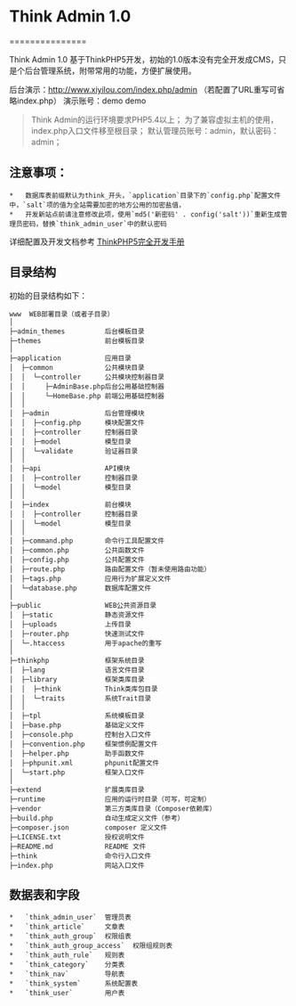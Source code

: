 # Think Admin 1.0
===============

Think Admin 1.0 基于ThinkPHP5开发，初始的1.0版本没有完全开发成CMS，只是个后台管理系统，附带常用的功能，方便扩展使用。

后台演示：http://www.xiyilou.com/index.php/admin （若配置了URL重写可省略index.php）
演示账号：demo demo

> Think Admin的运行环境要求PHP5.4以上；
> 为了兼容虚拟主机的使用，index.php入口文件移至根目录；
> 默认管理员账号：admin，默认密码：admin；

## 注意事项：
~~~
*   数据库表前缀默认为think_开头，`application`目录下的`config.php`配置文件中，`salt`项的值为全站需要加密的地方公用的加密盐值，
*   开发新站点前请注意修改此项，使用`md5('新密码' . config('salt'))`重新生成管理员密码，替换`think_admin_user`中的默认密码
~~~

详细配置及开发文档参考 [ThinkPHP5完全开发手册](http://www.kancloud.cn/manual/thinkphp5)

## 目录结构

初始的目录结构如下：

~~~
www  WEB部署目录（或者子目录）
│
├─admin_themes          后台模板目录
├─themes                前台模板目录
│
├─application           应用目录
│  ├─common             公共模块目录
│  │  └─controller      公共模块控制器目录
│  │     ├─AdminBase.php后台公用基础控制器
│  │     └─HomeBase.php 前端公用基础控制器
│  │
│  ├─admin              后台管理模块
│  │  ├─config.php      模块配置文件
│  │  ├─controller      控制器目录
│  │  ├─model           模型目录
│  │  └─validate        验证器目录
│  │
│  ├─api                API模块
│  │  ├─controller      控制器目录
│  │  └─model           模型目录
│  │
│  ├─index              前台模块
│  │  ├─controller      控制器目录
│  │  └─model           模型目录
│  │
│  ├─command.php        命令行工具配置文件
│  ├─common.php         公共函数文件
│  ├─config.php         公共配置文件
│  ├─route.php          路由配置文件（暂未使用路由功能）
│  ├─tags.php           应用行为扩展定义文件
│  └─database.php       数据库配置文件
│
├─public                WEB公共资源目录
│  ├─static             静态资源文件
│  ├─uploads            上传目录
│  ├─router.php         快速测试文件
│  └─.htaccess          用于apache的重写
│
├─thinkphp              框架系统目录
│  ├─lang               语言文件目录
│  ├─library            框架类库目录
│  │  ├─think           Think类库包目录
│  │  └─traits          系统Trait目录
│  │
│  ├─tpl                系统模板目录
│  ├─base.php           基础定义文件
│  ├─console.php        控制台入口文件
│  ├─convention.php     框架惯例配置文件
│  ├─helper.php         助手函数文件
│  ├─phpunit.xml        phpunit配置文件
│  └─start.php          框架入口文件
│
├─extend                扩展类库目录
├─runtime               应用的运行时目录（可写，可定制）
├─vendor                第三方类库目录（Composer依赖库）
├─build.php             自动生成定义文件（参考）
├─composer.json         composer 定义文件
├─LICENSE.txt           授权说明文件
├─README.md             README 文件
├─think                 命令行入口文件
├─index.php             网站入口文件
~~~


## 数据表和字段
~~~
*   `think_admin_user`  管理员表
*   `think_article`     文章表
*   `think_auth_group`  权限组表
*   `think_auth_group_access`  权限组规则表
*   `think_auth_rule`   规则表
*   `think_category`    分类表
*   `think_nav`         导航表
*   `think_system`      系统配置表
*   `think_user`        用户表
~~~